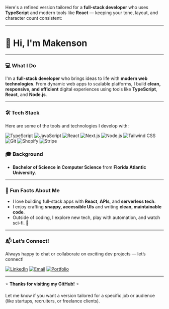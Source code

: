 Here's a refined version tailored for a **full-stack developer** who uses **TypeScript** and modern tools like **React** — keeping your tone, layout, and character count consistent:

---

# 👋 Hi, I'm Makenson

---

### 💻 **What I Do**

I'm a **full-stack developer** who brings ideas to life with **modern web technologies**. From dynamic web apps to scalable platforms, I build **clean, responsive, and efficient** digital experiences using tools like **TypeScript**, **React**, and **Node.js**.

---

### 🛠️ **Tech Stack**

Here are some of the tools and technologies I develop with:

![TypeScript](https://img.shields.io/badge/-TypeScript-3178C6?style=flat\&logo=typescript\&logoColor=white)
![JavaScript](https://img.shields.io/badge/-JavaScript-F7DF1E?style=flat\&logo=javascript\&logoColor=black)
![React](https://img.shields.io/badge/-React-20232A?style=flat\&logo=react\&logoColor=61DAFB)
![Next.js](https://img.shields.io/badge/-Next.js-000000?style=flat\&logo=next.js\&logoColor=white)
![Node.js](https://img.shields.io/badge/-Node.js-339933?style=flat\&logo=node.js\&logoColor=white)
![Tailwind CSS](https://img.shields.io/badge/-Tailwind_CSS-06B6D4?style=flat\&logo=tailwind-css\&logoColor=white)
![Git](https://img.shields.io/badge/-Git-F05032?style=flat\&logo=git\&logoColor=white)
![Shopify](https://img.shields.io/badge/-Shopify-7AB55C?style=flat\&logo=shopify\&logoColor=white)
![Stripe](https://img.shields.io/badge/-Stripe-008CDD?style=flat\&logo=stripe\&logoColor=white)

### 🎓 **Background**

* **Bachelor of Science in Computer Science** from **Florida Atlantic University**.

---

### 🎨 **Fun Facts About Me**

* I love building full-stack apps with **React**, **APIs**, and **serverless tech**.
* I enjoy crafting **snappy, accessible UIs** and writing **clean, maintainable code**.
* Outside of coding, I explore new tech, play with automation, and watch sci-fi. 🚀

---

### 📬 **Let’s Connect!**

Always happy to chat or collaborate on exciting dev projects — let’s connect!

[![LinkedIn](https://img.shields.io/badge/-LinkedIn-0A66C2?style=flat\&logo=linkedin\&logoColor=white)](https://www.linkedin.com/in/makenson-noel/)
[![Email](https://img.shields.io/badge/-Email-D14836?style=flat\&logo=gmail\&logoColor=white)](mailto:makensoninoel@gmail.com)
[![Portfolio](https://img.shields.io/badge/-Portfolio-FF7139?style=flat\&logo=firefox\&logoColor=white)](https://www.makenson.com/)

---

⭐ **Thanks for visiting my GitHub!** ⭐

Let me know if you want a version tailored for a specific job or audience (like startups, recruiters, or freelance clients).
